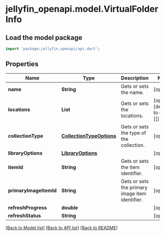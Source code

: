 # jellyfin_openapi.model.VirtualFolderInfo

## Load the model package
```dart
import 'package:jellyfin_openapi/api.dart';
```

## Properties
Name | Type | Description | Notes
------------ | ------------- | ------------- | -------------
**name** | **String** | Gets or sets the name. | [optional] 
**locations** | **List<String>** | Gets or sets the locations. | [optional] [default to const []]
**collectionType** | [**CollectionTypeOptions**](CollectionTypeOptions.md) | Gets or sets the type of the collection. | [optional] 
**libraryOptions** | [**LibraryOptions**](LibraryOptions.md) |  | [optional] 
**itemId** | **String** | Gets or sets the item identifier. | [optional] 
**primaryImageItemId** | **String** | Gets or sets the primary image item identifier. | [optional] 
**refreshProgress** | **double** |  | [optional] 
**refreshStatus** | **String** |  | [optional] 

[[Back to Model list]](../README.md#documentation-for-models) [[Back to API list]](../README.md#documentation-for-api-endpoints) [[Back to README]](../README.md)


